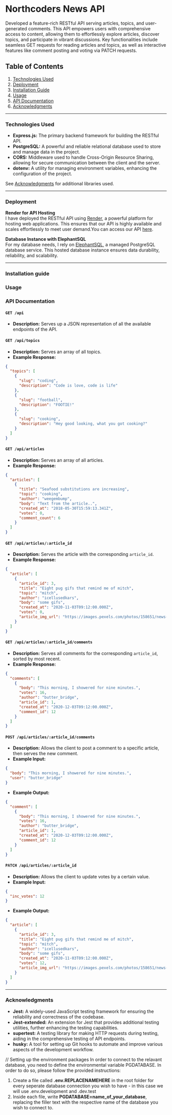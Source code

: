 
# Northcoders News API

Developed a feature-rich RESTful API serving articles, topics, and user-generated comments. This API empowers users with comprehensive access to content, allowing them to effortlessly explore articles, discover topics, and participate in vibrant discussions. Key functionalities include seamless GET requests for reading articles and topics, as well as interactive features like comment posting and voting via PATCH requests.


## Table of Contents
1. [Technologies Used](#TechUsed)
2. [Deployment](#Deployment)
3. [Installation Guide](#Installation)
4. [Usage](#Usage)
5. [API Documentation](#APIDocs)
6. [Acknowledgments](#Acknowledgments)

***

### Technologies Used <a name="TechUsed"></a>
- **Express.js:** The primary backend framework for building the RESTful API. 
- **PostgreSQL:** A powerful and reliable relational database used to store and manage data in the project. 
- **CORS:** Middleware used to handle Cross-Origin Resource Sharing, allowing for secure communication between the client and the server.
- **dotenv:** A utility for managing environment variables, enhancing the configuration of the project.

See [Acknowledgments](#Acknowledgments) for additional libraries used.

***

### Deployment <a name="Deployment"></a>
**Render for API Hosting**    
I have deployed the RESTful API using [Render](https://render.com/), a powerful platform for hosting web applications. This ensures that our API is highly available and scales effortlessly to meet user demand.You can access our API [here](https://nc-news-sem6.onrender.com/api).

**Database Instance with ElephantSQL**  
For my database needs, I rely on [ElephantSQL](https://www.elephantsql.com/), a managed PostgreSQL database service. This hosted database instance ensures data durability, reliability, and scalability.

***

### Installation guide <a name="Installation"></a>

### Usage <a name="Usage"></a>

### API Documentation <a name="APIDocs"></a>

#### `GET /api`

- **Description:** Serves up a JSON representation of all the available endpoints of the API.

#### `GET /api/topics`

- **Description:** Serves an array of all topics.
- **Example Response:**
```json
{
  "topics": [
    {
      "slug": "coding",
      "description": "Code is love, code is life"
    },
    {
      "slug": "football",
      "description": "FOOTIE!"
    },
    {
      "slug": "cooking",
      "description": "Hey good looking, what you got cooking?"
    }
  ]
}
```

#### `GET /api/articles`

- **Description:** Serves an array of all articles.
- **Example Response:**
```json
{
  "articles": [
    {
      "title": "Seafood substitutions are increasing",
      "topic": "cooking",
      "author": "weegembump",
      "body": "Text from the article..",
      "created_at": "2018-05-30T15:59:13.341Z",
      "votes": 0,
      "comment_count": 6
    }
  ]
}
```

#### `GET /api/articles/:article_id`

- **Description:** Serves the article with the corresponding `article_id`.
- **Example Response:**

```json
{
  "article": [
    {
      "article_id": 3,
      "title": "Eight pug gifs that remind me of mitch",
      "topic": "mitch",
      "author": "icellusedkars",
      "body": "some gifs",
      "created_at": "2020-11-03T09:12:00.000Z",
      "votes": 0,
      "article_img_url": "https://images.pexels.com/photos/158651/news-newsletter-newspaper-information-158651.jpeg?w=700&h=700"
    }
  ]
}
```

#### `GET /api/articles/:article_id/comments`

- **Description:** Serves all comments for the corresponding `article_id`, sorted by most recent.
- **Example Response:**

```json
{
  "comments": [
    {
      "body": "This morning, I showered for nine minutes.",
      "votes": 16,
      "author": "butter_bridge",
      "article_id": 1,
      "created_at": "2020-12-03T09:12:00.000Z",
      "comment_id": 12
    }
  ]
}
```

#### `POST /api/articles/:article_id/comments`

- **Description:** Allows the client to post a comment to a specific article, then serves the new comment.
- **Example Input:**

```json
{
  "body": "This morning, I showered for nine minutes.",
  "user": "butter_bridge"
}
```
- **Example Output:**

```json
{
  "comment": [
    {
      "body": "This morning, I showered for nine minutes.",
      "votes": 16,
      "author": "butter_bridge",
      "article_id": 1,
      "created_at": "2020-12-03T09:12:00.000Z",
      "comment_id": 12
    }
  ]
}
```

#### `PATCH /api/articles/:article_id`

- **Description:** Allows the client to update votes by a certain value.
- **Example Input:**

```json
{
  "inc_votes": 12
}
```
- **Example Output:**
```json
{
  "article": [
    {
      "article_id": 3,
      "title": "Eight pug gifs that remind me of mitch",
      "topic": "mitch",
      "author": "icellusedkars",
      "body": "some gifs",
      "created_at": "2020-11-03T09:12:00.000Z",
      "votes": 12,
      "article_img_url": "https://images.pexels.com/photos/158651/news-newsletter-newspaper-information-158651.jpeg?w=700&h=700"
    }
  ]
}
```
***

### Acknowledgments <a name="Acknowledgments"></a>
- **Jest:** A widely-used JavaScript testing framework for ensuring the reliability and correctness of the codebase.
- **Jest-extended:** An extension for Jest that provides additional testing utilities, further enhancing the testing capabilities.
- **supertest:** A testing library for making HTTP requests during testing, aiding in the comprehensive testing of API endpoints. 
- **husky:** A tool for setting up Git hooks to automate and improve various aspects of the development workflow.

// Setting up the environment packages
In order to connect to the relavant database, you need to define the environmental variable PGDATABASE. In order to do so, please follow the provided instructions:

1. Create a file called **.env.REPLACENAMEHERE** in the root folder for every seperate database connection you wish to have - in this case we will use .env.development and .dev.test
2. Inside each file, write **PGDATABASE=name_of_your_database**, replacing the filler text with the respective name of the database you wish to connect to.


